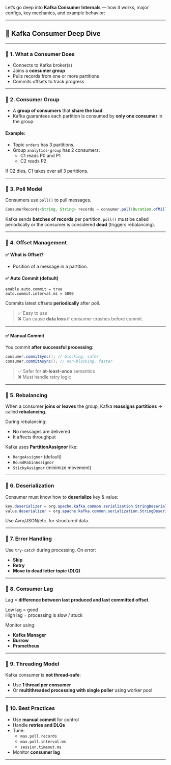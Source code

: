 Let’s go deep into **Kafka Consumer Internals** — how it works, major configs, key mechanics, and example behavior:

---

## 🔷 **Kafka Consumer Deep Dive**

---

### 🔹 1. **What a Consumer Does**
- Connects to Kafka broker(s)
- Joins a **consumer group**
- Pulls records from one or more partitions
- Commits offsets to track progress

---

### 🔹 2. **Consumer Group**
- A **group of consumers** that **share the load**.
- Kafka guarantees each partition is consumed by **only one consumer** in the group.

#### Example:
- Topic `orders` has 3 partitions.
- Group `analytics-group` has 2 consumers:
  - C1 reads P0 and P1
  - C2 reads P2

If C2 dies, C1 takes over all 3 partitions.

---

### 🔹 3. **Poll Model**
Consumers use `poll()` to pull messages.

```java
ConsumerRecords<String, String> records = consumer.poll(Duration.ofMillis(100));
```

Kafka sends **batches of records** per partition. `poll()` must be called periodically or the consumer is considered **dead** (triggers rebalancing).

---

### 🔹 4. **Offset Management**

#### ✅ What is Offset?
- Position of a message in a partition.

#### ✅ Auto Commit (default)
```properties
enable.auto.commit = true
auto.commit.interval.ms = 5000
```
Commits latest offsets **periodically** after poll.

> ✅ Easy to use  
> ❌ Can cause **data loss** if consumer crashes before commit.

---

#### ✅ Manual Commit
You commit **after successful processing**:

```java
consumer.commitSync(); // blocking, safer
consumer.commitAsync(); // non-blocking, faster
```

> ✅ Safer for **at-least-once** semantics  
> ❌ Must handle retry logic

---

### 🔹 5. **Rebalancing**
When a consumer **joins or leaves** the group, Kafka **reassigns partitions** → called **rebalancing**.

During rebalancing:
- No messages are delivered
- It affects throughput

Kafka uses **PartitionAssignor** like:
- `RangeAssignor` (default)
- `RoundRobinAssignor`
- `StickyAssignor` (minimize movement)

---

### 🔹 6. **Deserialization**
Consumer must know how to **deserialize** key & value:

```java
key.deserializer = org.apache.kafka.common.serialization.StringDeserializer
value.deserializer = org.apache.kafka.common.serialization.StringDeserializer
```

Use Avro/JSON/etc. for structured data.

---

### 🔹 7. **Error Handling**
Use `try-catch` during processing. On error:
- **Skip**
- **Retry**
- **Move to dead letter topic (DLQ)**

---

### 🔹 8. **Consumer Lag**
Lag = **difference between last produced and last committed offset**.

Low lag = good  
High lag = processing is slow / stuck

Monitor using:
- **Kafka Manager**
- **Burrow**
- **Prometheus**

---

### 🔹 9. **Threading Model**
Kafka consumer is **not thread-safe**:
- Use **1 thread per consumer**
- Or **multithreaded processing with single poller** using worker pool

---

### 🔹 10. **Best Practices**
- Use **manual commit** for control
- Handle **retries and DLQs**
- Tune:
  - `max.poll.records`
  - `max.poll.interval.ms`
  - `session.timeout.ms`
- Monitor **consumer lag**

---
